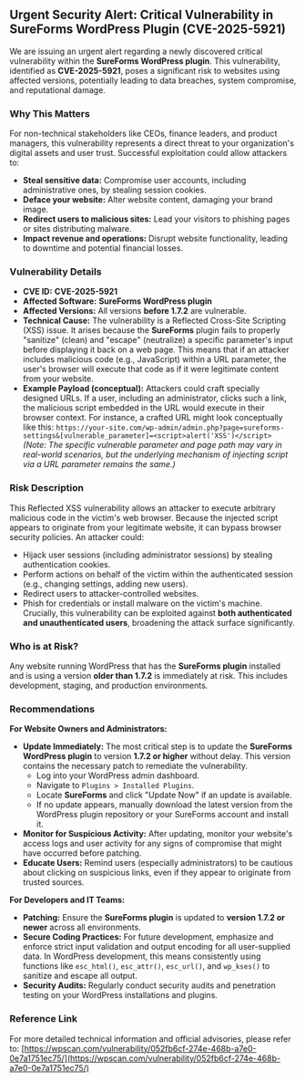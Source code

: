 ## Urgent Security Alert: Critical Vulnerability in SureForms WordPress Plugin (CVE-2025-5921)

We are issuing an urgent alert regarding a newly discovered critical vulnerability within the **SureForms WordPress plugin**. This vulnerability, identified as **CVE-2025-5921**, poses a significant risk to websites using affected versions, potentially leading to data breaches, system compromise, and reputational damage.

### Why This Matters

For non-technical stakeholders like CEOs, finance leaders, and product managers, this vulnerability represents a direct threat to your organization's digital assets and user trust. Successful exploitation could allow attackers to:

*   **Steal sensitive data:** Compromise user accounts, including administrative ones, by stealing session cookies.
*   **Deface your website:** Alter website content, damaging your brand image.
*   **Redirect users to malicious sites:** Lead your visitors to phishing pages or sites distributing malware.
*   **Impact revenue and operations:** Disrupt website functionality, leading to downtime and potential financial losses.

### Vulnerability Details

*   **CVE ID:** **CVE-2025-5921**
*   **Affected Software:** **SureForms WordPress plugin**
*   **Affected Versions:** All versions **before 1.7.2** are vulnerable.
*   **Technical Cause:** The vulnerability is a Reflected Cross-Site Scripting (XSS) issue. It arises because the **SureForms** plugin fails to properly "sanitize" (clean) and "escape" (neutralize) a specific parameter's input before displaying it back on a web page. This means that if an attacker includes malicious code (e.g., JavaScript) within a URL parameter, the user's browser will execute that code as if it were legitimate content from your website.
*   **Example Payload (conceptual):**
    Attackers could craft specially designed URLs. If a user, including an administrator, clicks such a link, the malicious script embedded in the URL would execute in their browser context.
    For instance, a crafted URL might look conceptually like this:
    `https://your-site.com/wp-admin/admin.php?page=sureforms-settings&[vulnerable_parameter]=<script>alert('XSS')</script>`
    *(Note: The specific vulnerable parameter and page path may vary in real-world scenarios, but the underlying mechanism of injecting script via a URL parameter remains the same.)*

### Risk Description

This Reflected XSS vulnerability allows an attacker to execute arbitrary malicious code in the victim's web browser. Because the injected script appears to originate from your legitimate website, it can bypass browser security policies. An attacker could:

*   Hijack user sessions (including administrator sessions) by stealing authentication cookies.
*   Perform actions on behalf of the victim within the authenticated session (e.g., changing settings, adding new users).
*   Redirect users to attacker-controlled websites.
*   Phish for credentials or install malware on the victim's machine.
Crucially, this vulnerability can be exploited against **both authenticated and unauthenticated users**, broadening the attack surface significantly.

### Who is at Risk?

Any website running WordPress that has the **SureForms plugin** installed and is using a version **older than 1.7.2** is immediately at risk. This includes development, staging, and production environments.

### Recommendations

**For Website Owners and Administrators:**

*   **Update Immediately:** The most critical step is to update the **SureForms WordPress plugin** to version **1.7.2 or higher** without delay. This version contains the necessary patch to remediate the vulnerability.
    *   Log into your WordPress admin dashboard.
    *   Navigate to `Plugins > Installed Plugins`.
    *   Locate **SureForms** and click "Update Now" if an update is available.
    *   If no update appears, manually download the latest version from the WordPress plugin repository or your SureForms account and install it.
*   **Monitor for Suspicious Activity:** After updating, monitor your website's access logs and user activity for any signs of compromise that might have occurred before patching.
*   **Educate Users:** Remind users (especially administrators) to be cautious about clicking on suspicious links, even if they appear to originate from trusted sources.

**For Developers and IT Teams:**

*   **Patching:** Ensure the **SureForms plugin** is updated to **version 1.7.2 or newer** across all environments.
*   **Secure Coding Practices:** For future development, emphasize and enforce strict input validation and output encoding for all user-supplied data. In WordPress development, this means consistently using functions like `esc_html()`, `esc_attr()`, `esc_url()`, and `wp_kses()` to sanitize and escape all output.
*   **Security Audits:** Regularly conduct security audits and penetration testing on your WordPress installations and plugins.

### Reference Link

For more detailed technical information and official advisories, please refer to:
[https://wpscan.com/vulnerability/052fb6cf-274e-468b-a7e0-0e7a1751ec75/](https://wpscan.com/vulnerability/052fb6cf-274e-468b-a7e0-0e7a1751ec75/)